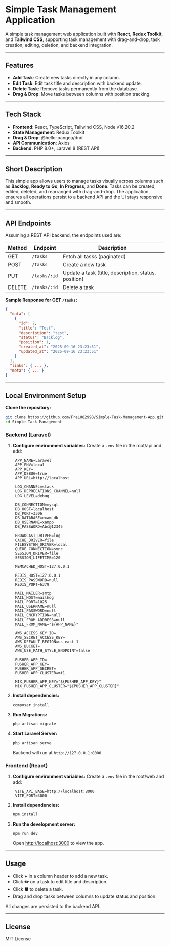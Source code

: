 # Simple Task Management Application

A simple task management web application built with **React**, **Redux Toolkit**, and **Tailwind CSS**, supporting task management with drag-and-drop, task creation, editing, deletion, and backend integration.

---

## Features

* **Add Task**: Create new tasks directly in any column.
* **Edit Task**: Edit task title and description with backend update.
* **Delete Task**: Remove tasks permanently from the database.
* **Drag & Drop**: Move tasks between columns with position tracking.

---

## Tech Stack

* **Frontend**: React, TypeScript, Tailwind CSS, Node v16.20.2
* **State Management**: Redux Toolkit
* **Drag & Drop**: @hello-pangea/dnd
* **API Communication**: Axios
* **Backend**: PHP 8.0+, Laravel 8 (REST API)

---

## Short Description

This simple app allows users to manage tasks visually across columns such as **Backlog**, **Ready to Go**, **In Progress**, and **Done**. Tasks can be created, edited, deleted, and rearranged with drag-and-drop. The application ensures all operations persist to a backend API and the UI stays responsive and smooth.

---

## API Endpoints

Assuming a REST API backend, the endpoints used are:

| Method | Endpoint     | Description                                          |
| ------ | ------------ | ---------------------------------------------------- |
| GET    | `/tasks`     | Fetch all tasks (paginated)                          |
| POST   | `/tasks`     | Create a new task                                    |
| PUT    | `/tasks/:id` | Update a task (title, description, status, position) |
| DELETE | `/tasks/:id` | Delete a task                                        |

**Sample Response for GET `/tasks`:**

```json
{
  "data": [
    {
      "id": 2,
      "title": "Test",
      "description": "test",
      "status": "Backlog",
      "position": 1,
      "created_at": "2025-09-16 23:23:51",
      "updated_at": "2025-09-16 23:23:51"
    }
  ],
  "links": { ... },
  "meta": { ... }
}
```

---

## Local Environment Setup



**Clone the repository:**

   ```bash
   git clone https://github.com/FreL082998/Simple-Task-Management-App.git
   cd Simple-Task-Management
   ```

### Backend (Laravel)

1. **Configure environment variables:**
   Create a `.env` file in the root/api and add:

   ```env
    APP_NAME=Laravel
    APP_ENV=local
    APP_KEY=
    APP_DEBUG=true
    APP_URL=http://localhost

    LOG_CHANNEL=stack
    LOG_DEPRECATIONS_CHANNEL=null
    LOG_LEVEL=debug

    DB_CONNECTION=mysql
    DB_HOST=localhost
    DB_PORT=3306
    DB_DATABASE=exam_db
    DB_USERNAME=xampp
    DB_PASSWORD=Abc@12345

    BROADCAST_DRIVER=log
    CACHE_DRIVER=file
    FILESYSTEM_DRIVER=local
    QUEUE_CONNECTION=sync
    SESSION_DRIVER=file
    SESSION_LIFETIME=120

    MEMCACHED_HOST=127.0.0.1

    REDIS_HOST=127.0.0.1
    REDIS_PASSWORD=null
    REDIS_PORT=6379

    MAIL_MAILER=smtp
    MAIL_HOST=mailhog
    MAIL_PORT=1025
    MAIL_USERNAME=null
    MAIL_PASSWORD=null
    MAIL_ENCRYPTION=null
    MAIL_FROM_ADDRESS=null
    MAIL_FROM_NAME="${APP_NAME}"

    AWS_ACCESS_KEY_ID=
    AWS_SECRET_ACCESS_KEY=
    AWS_DEFAULT_REGION=us-east-1
    AWS_BUCKET=
    AWS_USE_PATH_STYLE_ENDPOINT=false

    PUSHER_APP_ID=
    PUSHER_APP_KEY=
    PUSHER_APP_SECRET=
    PUSHER_APP_CLUSTER=mt1

    MIX_PUSHER_APP_KEY="${PUSHER_APP_KEY}"
    MIX_PUSHER_APP_CLUSTER="${PUSHER_APP_CLUSTER}"
   ```

2. **Install dependencies:**

   ```bash
   composer install
   ```

3. **Run Migrations:**

   ```bash
   php artisan migrate
   ```

4. **Start Laravel Server:**

   ```bash
   php artisan serve
   ```

   Backend will run at `http://127.0.0.1:8000`

### Frontend (React)

1. **Configure environment variables:**
   Create a `.env` file in the root/web and add:

   ```env
    VITE_API_BASE=http://localhost:8000
    VITE_PORT=3000
   ```

2. **Install dependencies:**

   ```bash
   npm install
   ```
3. **Run the development server:**

   ```bash
   npm run dev
   ```

   Open [http://localhost:3000](http://localhost:3000) to view the app.

---

## Usage

* Click **+** in a column header to add a new task.
* Click **✏️** on a task to edit title and description.
* Click **🗑** to delete a task.
* Drag and drop tasks between columns to update status and position.

All changes are persisted to the backend API.

---

## License

MIT License
